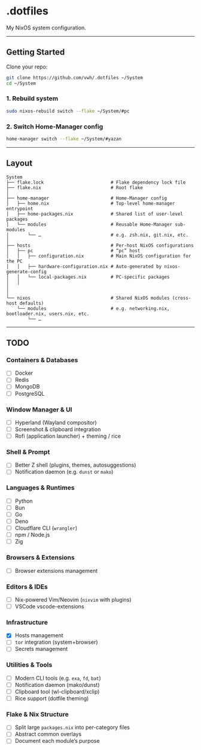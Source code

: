 # .dotfiles

My NixOS system configuration.

---

## Getting Started

Clone your repo:

```bash
git clone https://github.com/vwh/.dotfiles ~/System
cd ~/System
```

### 1. Rebuild system

```bash
sudo nixos-rebuild switch --flake ~/System/#pc
```

### 2. Switch Home-Manager config

```bash
home-manager switch --flake ~/System/#yazan
```

---

## Layout

```text
System
├── flake.lock                         # Flake dependency lock file
├── flake.nix                          # Root flake
│
├── home-manager                       # Home-Manager config
│   ├── home.nix                       # Top-level home-manager entrypoint
│   ├── home-packages.nix              # Shared list of user-level packages
│   └── modules                        # Reusable Home-Manager sub-modules
│       └── …                          # e.g. zsh.nix, git.nix, etc.
│
├── hosts                              # Per-host NixOS configurations
│   ├── pc                             # “pc” host
│   │   ├── configuration.nix          # Main NixOS configuration for the PC
│   │   ├── hardware-configuration.nix # Auto-generated by nixos-generate-config
│   │   └── local-packages.nix         # PC-specific packages
│   │
│
│
└── nixos                              # Shared NixOS modules (cross-host defaults)
    └── modules                        # e.g. networking.nix, bootloader.nix, users.nix, etc.
        └── …
```

---

## TODO

### Containers & Databases

- [ ] Docker
- [ ] Redis
- [ ] MongoDB
- [ ] PostgreSQL

### Window Manager & UI

- [ ] Hyperland (Wayland compositor)
- [ ] Screenshot & clipboard integration
- [ ] Rofi (application launcher) + theming / rice

### Shell & Prompt

- [ ] Better Z shell (plugins, themes, autosuggestions)
- [ ] Notification daemon (e.g. `dunst` or `mako`)

### Languages & Runtimes

- [ ] Python
- [ ] Bun
- [ ] Go
- [ ] Deno
- [ ] Cloudflare CLI (`wrangler`)
- [ ] npm / Node.js
- [ ] Zig

### Browsers & Extensions

- [ ] Browser extensions management

### Editors & IDEs

- [ ] Nix-powered Vim/Neovim (`nixvim` with plugins)
- [ ] VSCode vscode-extensions

### Infrastructure

- [x] Hosts management
- [ ] `tor` integration (system+browser)
- [ ] Secrets management

### Utilities & Tools

- [ ] Modern CLI tools (e.g. `exa`, `fd`, `bat`)
- [ ] Notification daemon (mako/dunst)
- [ ] Clipboard tool (wl-clipboard/xclip)
- [ ] Rice support (dotfile theming)

### Flake & Nix Structure

- [ ] Split large `packages.nix` into per-category files
- [ ] Abstract common overlays
- [ ] Document each module’s purpose

